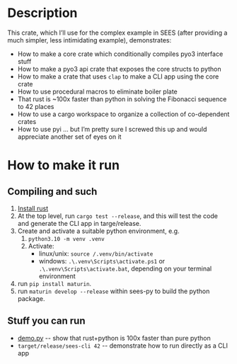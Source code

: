 # Description
This crate, which I’ll use for the complex example in SEES (after providing a much simpler, less intimidating example), demonstrates:
- How to make a core crate which conditionally compiles pyo3 interface stuff
- How to make a pyo3 api crate that exposes the core structs to python
- How to make a crate that uses `clap` to make a CLI app using the core crate
- How to use procedural macros to eliminate boiler plate
- That rust is ~100x faster than python in solving the Fibonacci sequence to 42 places
- How to use a cargo workspace to organize a collection of co-dependent crates
- How to use pyi … but I’m pretty sure I screwed this up and would appreciate another set of eyes on it

# How to make it run
## Compiling and such
1. [Install rust](https://www.rust-lang.org/tools/install)
1. At the top level, run `cargo test --release`, and this will test the code and generate the CLI app in targe/release.  
1. Create and activate a suitable python environment, e.g.
    1. `python3.10 -m venv .venv`
    1. Activate:
        - linux/unix: `source /.venv/bin/activate`
        - windows: `.\.venv\Scripts\activate.ps1` or `.\.venv\Scripts\activate.bat`, depending on your terminal environment
1. run `pip install maturin`.
1. run `maturin develop --release` within sees-py to build the python package.  

## Stuff you can run
- [demo.py](demo.py) -- show that rust+python is 100x faster than pure python
- `target/release/sees-cli 42` -- demonstrate how to run directly as a CLI app
